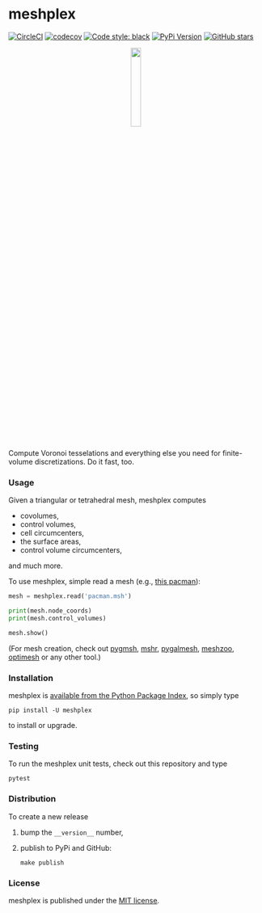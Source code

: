 # meshplex

[![CircleCI](https://img.shields.io/circleci/project/github/nschloe/meshplex/master.svg)](https://circleci.com/gh/nschloe/meshplex/tree/master)
[![codecov](https://img.shields.io/codecov/c/github/nschloe/meshplex.svg)](https://codecov.io/gh/nschloe/meshplex)
[![Code style: black](https://img.shields.io/badge/code%20style-black-000000.svg)](https://github.com/ambv/black)
[![PyPi Version](https://img.shields.io/pypi/v/meshplex.svg)](https://pypi.org/project/meshplex)
[![GitHub stars](https://img.shields.io/github/stars/nschloe/meshplex.svg?logo=github&label=Stars&logoColor=white)](https://github.com/nschloe/meshplex)

<p align="center">
  <img src="https://nschloe.github.io/meshplex/meshplex-logo.svg" width="20%">
</p>

Compute Voronoi tesselations and everything else you need for finite-volume
discretizations. Do it fast, too.

### Usage

Given a triangular or tetrahedral mesh, meshplex computes

 * covolumes,
 * control volumes,
 * cell circumcenters,
 * the surface areas,
 * control volume circumcenters,

and much more.

To use meshplex, simple read a mesh (e.g., [this
pacman](https://sourceforge.net/projects/meshzoo-data/files/pacman.msh/download)):
```python
mesh = meshplex.read('pacman.msh')

print(mesh.node_coords)
print(mesh.control_volumes)

mesh.show()
```
(For mesh creation, check out [pygmsh](https://github.com/nschloe/pygmsh),
[mshr](https://bitbucket.org/fenics-project/mshr),
[pygalmesh](https://github.com/nschloe/pygalmesh),
[meshzoo](https://github.com/nschloe/meshzoo),
[optimesh](//github.com/nschloe/optimesh) or any other tool.)


### Installation

meshplex is [available from the Python Package
Index](https://pypi.org/project/meshplex/), so simply type
```
pip install -U meshplex
```
to install or upgrade.

### Testing

To run the meshplex unit tests, check out this repository and type
```
pytest
```

### Distribution

To create a new release

1. bump the `__version__` number,

2. publish to PyPi and GitHub:
    ```
    make publish
    ```

### License

meshplex is published under the [MIT license](https://en.wikipedia.org/wiki/MIT_License).
